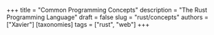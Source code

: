 +++
title = "Common Programming Concepts"
description = "The Rust Programming Language"
draft = false
slug = "rust/concepts"
authors = ["Xavier"]
[taxonomies]
tags = ["rust", "web"]
+++
